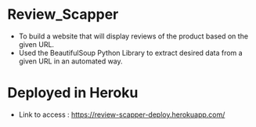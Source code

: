 # Review_Scapper
- To build a website that will display reviews of the product based on the given URL.
- Used the BeautifulSoup Python Library to extract desired data from a given URL in an automated way.

# Deployed  in Heroku 
- Link to access : https://review-scapper-deploy.herokuapp.com/
